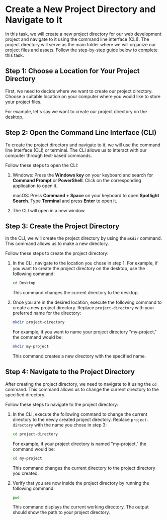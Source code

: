 # Create a New Project Directory and Navigate to It

In this task, we will create a new project directory for our web development project and navigate to it using the command line interface (CLI). The project directory will serve as the main folder where we will organize our project files and assets. Follow the step-by-step guide below to complete this task.

## Step 1: Choose a Location for Your Project Directory

First, we need to decide where we want to create our project directory. Choose a suitable location on your computer where you would like to store your project files.

For example, let's say we want to create our project directory on the desktop.

## Step 2: Open the Command Line Interface (CLI)

To create the project directory and navigate to it, we will use the command line interface (CLI) or terminal. The CLI allows us to interact with our computer through text-based commands.

Follow these steps to open the CLI:

1. Windows: Press the **Windows key** on your keyboard and search for **Command Prompt** or **PowerShell**. Click on the corresponding application to open it.

   macOS: Press **Command + Space** on your keyboard to open **Spotlight Search**. Type **Terminal** and press **Enter** to open it.

2. The CLI will open in a new window.

## Step 3: Create the Project Directory

In the CLI, we will create the project directory by using the `mkdir` command. This command allows us to make a new directory.

Follow these steps to create the project directory:

1. In the CLI, navigate to the location you chose in step 1. For example, if you want to create the project directory on the desktop, use the following command:

   ```bash
   cd Desktop
   ```

   This command changes the current directory to the desktop.

2. Once you are in the desired location, execute the following command to create a new project directory. Replace `project-directory` with your preferred name for the directory:

   ```bash
   mkdir project-directory
   ```

   For example, if you want to name your project directory "my-project," the command would be:

   ```bash
   mkdir my-project
   ```

   This command creates a new directory with the specified name.

## Step 4: Navigate to the Project Directory

After creating the project directory, we need to navigate to it using the `cd` command. This command allows us to change the current directory to the specified directory.

Follow these steps to navigate to the project directory:

1. In the CLI, execute the following command to change the current directory to the newly created project directory. Replace `project-directory` with the name you chose in step 3:

   ```bash
   cd project-directory
   ```

   For example, if your project directory is named "my-project," the command would be:

   ```bash
   cd my-project
   ```

   This command changes the current directory to the project directory you created.

2. Verify that you are now inside the project directory by running the following command:

   ```bash
   pwd
   ```

   This command displays the current working directory. The output should show the path to your project directory.

